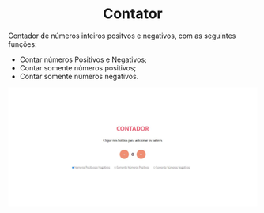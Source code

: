 <h1 align='center'>Contator</h1>

<p>Contador de números inteiros positvos e negativos, com as seguintes funções:<p>

<ul>
    <li>Contar números Positivos e Negativos;</li>
    <li>Contar somente números positivos;</li>
    <li>Contar somente números negativos.</li>
</ul>

<img src='assets/image/imagem_projeto_finalizado.jpg'>
